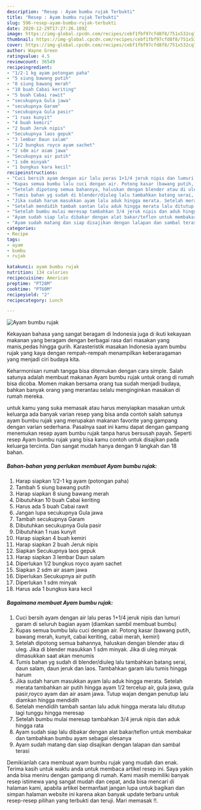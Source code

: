 ```yaml
---
description: "Resep : Ayam bumbu rujak Terbukti"
title: "Resep : Ayam bumbu rujak Terbukti"
slug: 596-resep-ayam-bumbu-rujak-terbukti
date: 2020-12-29T17:27:26.109Z
image: https://img-global.cpcdn.com/recipes/cebf1fbf97cfd8f8/751x532cq70/ayam-bumbu-rujak-foto-resep-utama.jpg
thumbnail: https://img-global.cpcdn.com/recipes/cebf1fbf97cfd8f8/751x532cq70/ayam-bumbu-rujak-foto-resep-utama.jpg
cover: https://img-global.cpcdn.com/recipes/cebf1fbf97cfd8f8/751x532cq70/ayam-bumbu-rujak-foto-resep-utama.jpg
author: Wayne Green
ratingvalue: 4.5
reviewcount: 36549
recipeingredient:
- "1/2-1 kg ayam potongan paha"
- "5 siung bawang putih"
- "8 siung bawang merah"
- "10 buah Cabai keriting"
- "5 buah Cabai rawit"
- "secukupnya Gula jawa"
- "secukupnya Garam"
- "secukupnya Gula pasir"
- "1 ruas kunyit"
- "4 buah kemiri"
- "2 buah Jeruk nipis"
- "Secukupnya laos gepuk"
- "3 lembar Daun salam"
- "1/2 bungkus royco ayam sachet"
- "2 sdm air asam jawa"
- "Secukupnya air putih"
- "1 sdm minyak"
- "1 bungkus kara kecil"
recipeinstructions:
- "Cuci bersih ayam dengan air lalu peras 1+1/4 jeruk nipis dan lumuri garam di seluruh bagian ayam (diamkan sambil membuat bumbu)"
- "Kupas semua bumbu lalu cuci dengan air. Potong kasar (bawang putih, bawang merah, kunyit, cabai keriting, cabai merah, kemiri)"
- "Setelah dipotong semua bahannya, haluskan dengan blender atau di uleg. Jika di blender masukkan 1 sdm minyak. Jika di uleg minyak dimasukkan saat akan menumis"
- "Tumis bahan yg sudah di blender/diuleg lalu tambahkan batang serai, daun salam, daun jeruk dan laos. Tambahkan garam lalu tumis hingga harum"
- "Jika sudah harum masukkan ayam lalu aduk hingga merata. Setelah merata tambahkan air putih hingga ayam 1/2 tercelup air, gula jawa, gula pasir,royco ayam dan air asam jawa. Tutup wajan dengan penutup lalu diamkan hingga mendidih"
- "Setelah mendidih tambah santan lalu aduk hingga merata lalu ditutup lagi tunggu hingga meresap"
- "Setelah bumbu mulai meresap tambahkan 3/4 jeruk nipis dan aduk hingga rata"
- "Ayam sudah siap lalu dibakar dengan alat bakar/teflon untuk membakar dan tambahkan bumbu ayam sebagai olesanya"
- "Ayam sudah matang dan siap disajikan dengan lalapan dan sambal terasi"
categories:
- Recipe
tags:
- ayam
- bumbu
- rujak

katakunci: ayam bumbu rujak 
nutrition: 134 calories
recipecuisine: American
preptime: "PT28M"
cooktime: "PT60M"
recipeyield: "2"
recipecategory: Lunch

---
```



![Ayam bumbu rujak](https://img-global.cpcdn.com/recipes/cebf1fbf97cfd8f8/751x532cq70/ayam-bumbu-rujak-foto-resep-utama.jpg)

Kekayaan bahasa yang sangat beragam di Indonesia juga di ikuti kekayaan makanan yang beragam dengan berbagai rasa dari masakan yang manis,pedas hingga gurih. Karasteristik masakan Indonesia ayam bumbu rujak yang kaya dengan rempah-rempah menampilkan keberaragaman yang menjadi ciri budaya kita.


Keharmonisan rumah tangga bisa ditemukan dengan cara simple. Salah satunya adalah membuat makanan Ayam bumbu rujak untuk orang di rumah bisa dicoba. Momen makan bersama orang tua sudah menjadi budaya, bahkan banyak orang yang merantau selalu menginginkan masakan di rumah mereka.



untuk kamu yang suka memasak atau harus menyiapkan masakan untuk keluarga ada banyak varian resep yang bisa anda contoh salah satunya ayam bumbu rujak yang merupakan makanan favorite yang gampang dengan varian sederhana. Pasalnya saat ini kamu dapat dengan gampang menemukan resep ayam bumbu rujak tanpa harus bersusah payah.
Seperti resep Ayam bumbu rujak yang bisa kamu contoh untuk disajikan pada keluarga tercinta. Dan sangat mudah hanya dengan 9 langkah dan 18 bahan.


<!--inarticleads1-->

##### Bahan-bahan yang perlukan membuat Ayam bumbu rujak:

1. Harap siapkan 1/2-1 kg ayam (potongan paha)
1. Tambah 5 siung bawang putih
1. Harap siapkan 8 siung bawang merah
1. Dibutuhkan 10 buah Cabai keriting
1. Harus ada 5 buah Cabai rawit
1. Jangan lupa secukupnya Gula jawa
1. Tambah secukupnya Garam
1. Dibutuhkan secukupnya Gula pasir
1. Dibutuhkan 1 ruas kunyit
1. Harap siapkan 4 buah kemiri
1. Harap siapkan 2 buah Jeruk nipis
1. Siapkan Secukupnya laos gepuk
1. Harap siapkan 3 lembar Daun salam
1. Diperlukan 1/2 bungkus royco ayam sachet
1. Siapkan 2 sdm air asam jawa
1. Diperlukan Secukupnya air putih
1. Diperlukan 1 sdm minyak
1. Harus ada 1 bungkus kara kecil




<!--inarticleads2-->

##### Bagaimana membuat  Ayam bumbu rujak:

1. Cuci bersih ayam dengan air lalu peras 1+1/4 jeruk nipis dan lumuri garam di seluruh bagian ayam (diamkan sambil membuat bumbu)
1. Kupas semua bumbu lalu cuci dengan air. Potong kasar (bawang putih, bawang merah, kunyit, cabai keriting, cabai merah, kemiri)
1. Setelah dipotong semua bahannya, haluskan dengan blender atau di uleg. Jika di blender masukkan 1 sdm minyak. Jika di uleg minyak dimasukkan saat akan menumis
1. Tumis bahan yg sudah di blender/diuleg lalu tambahkan batang serai, daun salam, daun jeruk dan laos. Tambahkan garam lalu tumis hingga harum
1. Jika sudah harum masukkan ayam lalu aduk hingga merata. Setelah merata tambahkan air putih hingga ayam 1/2 tercelup air, gula jawa, gula pasir,royco ayam dan air asam jawa. Tutup wajan dengan penutup lalu diamkan hingga mendidih
1. Setelah mendidih tambah santan lalu aduk hingga merata lalu ditutup lagi tunggu hingga meresap
1. Setelah bumbu mulai meresap tambahkan 3/4 jeruk nipis dan aduk hingga rata
1. Ayam sudah siap lalu dibakar dengan alat bakar/teflon untuk membakar dan tambahkan bumbu ayam sebagai olesanya
1. Ayam sudah matang dan siap disajikan dengan lalapan dan sambal terasi




Demikianlah cara membuat ayam bumbu rujak yang mudah dan enak. Terima kasih untuk waktu anda untuk membaca artikel resep ini. Saya yakin anda bisa meniru dengan gampang di rumah. Kami masih memiliki banyak resep istimewa yang sangat mudah dan cepat, anda bisa mencari di halaman kami, apabila artikel bermanfaat jangan lupa untuk bagikan dan simpan halaman website ini karena akan banyak update terbaru untuk resep-resep pilihan yang terbukti dan teruji. Mari memasak !!. 
